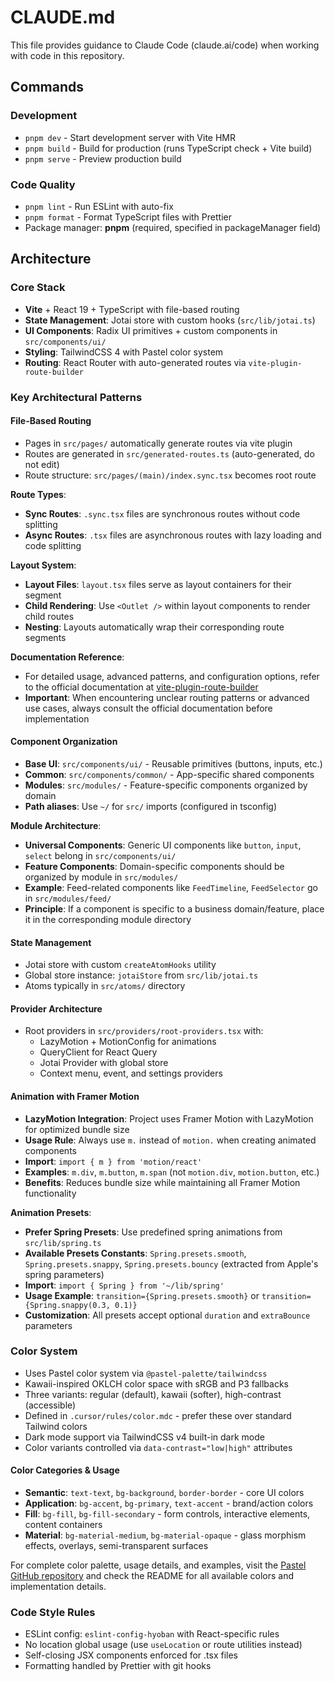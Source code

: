 # CLAUDE.md

This file provides guidance to Claude Code (claude.ai/code) when working with code in this repository.

## Commands

### Development

- `pnpm dev` - Start development server with Vite HMR
- `pnpm build` - Build for production (runs TypeScript check + Vite build)
- `pnpm serve` - Preview production build

### Code Quality

- `pnpm lint` - Run ESLint with auto-fix
- `pnpm format` - Format TypeScript files with Prettier
- Package manager: **pnpm** (required, specified in packageManager field)

## Architecture

### Core Stack

- **Vite** + React 19 + TypeScript with file-based routing
- **State Management**: Jotai store with custom hooks (`src/lib/jotai.ts`)
- **UI Components**: Radix UI primitives + custom components in `src/components/ui/`
- **Styling**: TailwindCSS 4 with Pastel color system
- **Routing**: React Router with auto-generated routes via `vite-plugin-route-builder`

### Key Architectural Patterns

#### File-Based Routing

- Pages in `src/pages/` automatically generate routes via vite plugin
- Routes are generated in `src/generated-routes.ts` (auto-generated, do not edit)
- Route structure: `src/pages/(main)/index.sync.tsx` becomes root route

**Route Types**:
- **Sync Routes**: `.sync.tsx` files are synchronous routes without code splitting
- **Async Routes**: `.tsx` files are asynchronous routes with lazy loading and code splitting

**Layout System**:
- **Layout Files**: `layout.tsx` files serve as layout containers for their segment
- **Child Rendering**: Use `<Outlet />` within layout components to render child routes
- **Nesting**: Layouts automatically wrap their corresponding route segments

**Documentation Reference**:
- For detailed usage, advanced patterns, and configuration options, refer to the official documentation at [vite-plugin-route-builder](https://github.com/Innei/vite-plugin-route-builder)
- **Important**: When encountering unclear routing patterns or advanced use cases, always consult the official documentation before implementation

#### Component Organization

- **Base UI**: `src/components/ui/` - Reusable primitives (buttons, inputs, etc.)
- **Common**: `src/components/common/` - App-specific shared components
- **Modules**: `src/modules/` - Feature-specific components organized by domain
- **Path aliases**: Use `~/` for `src/` imports (configured in tsconfig)

**Module Architecture**:
- **Universal Components**: Generic UI components like `button`, `input`, `select` belong in `src/components/ui/`
- **Feature Components**: Domain-specific components should be organized by module in `src/modules/`
- **Example**: Feed-related components like `FeedTimeline`, `FeedSelector` go in `src/modules/feed/`
- **Principle**: If a component is specific to a business domain/feature, place it in the corresponding module directory

#### State Management

- Jotai store with custom `createAtomHooks` utility
- Global store instance: `jotaiStore` from `src/lib/jotai.ts`
- Atoms typically in `src/atoms/` directory

#### Provider Architecture

- Root providers in `src/providers/root-providers.tsx` with:
  - LazyMotion + MotionConfig for animations
  - QueryClient for React Query
  - Jotai Provider with global store
  - Context menu, event, and settings providers

#### Animation with Framer Motion

- **LazyMotion Integration**: Project uses Framer Motion with LazyMotion for optimized bundle size
- **Usage Rule**: Always use `m.` instead of `motion.` when creating animated components
- **Import**: `import { m } from 'motion/react'`
- **Examples**: `m.div`, `m.button`, `m.span` (not `motion.div`, `motion.button`, etc.)
- **Benefits**: Reduces bundle size while maintaining all Framer Motion functionality

**Animation Presets**:
- **Prefer Spring Presets**: Use predefined spring animations from `src/lib/spring.ts`
- **Available Presets Constants**: `Spring.presets.smooth`, `Spring.presets.snappy`, `Spring.presets.bouncy` (extracted from Apple's spring parameters)
- **Import**: `import { Spring } from '~/lib/spring'`
- **Usage Example**: `transition={Spring.presets.smooth}` or `transition={Spring.snappy(0.3, 0.1)}`
- **Customization**: All presets accept optional `duration` and `extraBounce` parameters

### Color System

- Uses Pastel color system via `@pastel-palette/tailwindcss`
- Kawaii-inspired OKLCH color space with sRGB and P3 fallbacks
- Three variants: regular (default), kawaii (softer), high-contrast (accessible)
- Defined in `.cursor/rules/color.mdc` - prefer these over standard Tailwind colors
- Dark mode support via TailwindCSS v4 built-in dark mode
- Color variants controlled via `data-contrast="low|high"` attributes

#### Color Categories & Usage

- **Semantic**: `text-text`, `bg-background`, `border-border` - core UI colors
- **Application**: `bg-accent`, `bg-primary`, `text-accent` - brand/action colors
- **Fill**: `bg-fill`, `bg-fill-secondary` - form controls, interactive elements, content containers
- **Material**: `bg-material-medium`, `bg-material-opaque` - glass morphism effects, overlays, semi-transparent surfaces

For complete color palette, usage details, and examples, visit the [Pastel GitHub repository](https://github.com/Innei/Pastel) and check the README for all available colors and implementation details.

### Code Style Rules

- ESLint config: `eslint-config-hyoban` with React-specific rules
- No location global usage (use `useLocation` or route utilities instead)
- Self-closing JSX components enforced for .tsx files
- Formatting handled by Prettier with git hooks
